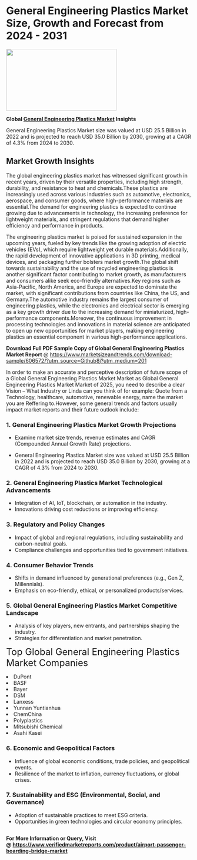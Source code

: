<H1>General Engineering Plastics Market Size, Growth and Forecast from 2024 - 2031</H1><img class="aligncenter size-medium wp-image-584254" src="https://thirdeyenews.in/wp-content/uploads/2024/09/Global-Market-Research-300x168.jpeg" alt="" width="300" height="168" /><p><strong>Global&nbsp;<a href="https://www.marketsizeandtrends.com/download-sample/606572/?utm_source=Github8j?utm_medium=201">General Engineering Plastics Market</a> Insights</strong></p><p>General Engineering Plastics Market size was valued at USD 25.5 Billion in 2022 and is projected to reach USD 35.0 Billion by 2030, growing at a CAGR of 4.3% from 2024 to 2030.</p><p><h2>Market Growth Insights</h2> <p>The global engineering plastics market has witnessed significant growth in recent years, driven by their versatile properties, including high strength, durability, and resistance to heat and chemicals.These plastics are increasingly used across various industries such as automotive, electronics, aerospace, and consumer goods, where high-performance materials are essential.The demand for engineering plastics is expected to continue growing due to advancements in technology, the increasing preference for lightweight materials, and stringent regulations that demand higher efficiency and performance in products.</p> <p>The engineering plastics market is poised for sustained expansion in the upcoming years, fueled by key trends like the growing adoption of electric vehicles (EVs), which require lightweight yet durable materials.Additionally, the rapid development of innovative applications in 3D printing, medical devices, and packaging further bolsters market growth.The global shift towards sustainability and the use of recycled engineering plastics is another significant factor contributing to market growth, as manufacturers and consumers alike seek eco-friendly alternatives.Key regions such as Asia-Pacific, North America, and Europe are expected to dominate the market, with significant contributions from countries like China, the US, and Germany.The automotive industry remains the largest consumer of engineering plastics, while the electronics and electrical sector is emerging as a key growth driver due to the increasing demand for miniaturized, high-performance components.Moreover, the continuous improvement in processing technologies and innovations in material science are anticipated to open up new opportunities for market players, making engineering plastics an essential component in various high-performance applications.</p> <p><span class=""><strong>Download Full PDF Sample Copy of Global General Engineering Plastics Market Report</strong> @ <a href="https://www.marketsizeandtrends.com/download-sample/606572/?utm_source=Github8j?utm_medium=201" target="_blank">https://www.marketsizeandtrends.com/download-sample/606572/?utm_source=Github8j?utm_medium=201</a></span></p><p>In order to make an accurate and perceptive description of future scope of a Global&nbsp;General Engineering Plastics Market Market as Global&nbsp;General Engineering Plastics Market Market of 2025, you need to describe a clear Vision &ndash; What Industry or Linda can you think of for example: Quote from a Technology, healthcare, automotive, renewable energy, name the market you are Reffering to.However, some general trends and factors usually impact market reports and their future outlook include:</p><h3>1.&nbsp;<strong>General Engineering Plastics Market Growth Projections</strong></h3><ul><li>Examine market size trends, revenue estimates and CAGR (Compounded Annual Growth Rate) projections.</li><li><p>General Engineering Plastics Market size was valued at USD 25.5 Billion in 2022 and is projected to reach USD 35.0 Billion by 2030, growing at a CAGR of 4.3% from 2024 to 2030.</p></li></ul><h3>2.&nbsp;<strong>General Engineering Plastics Market Technological Advancements</strong></h3><ul><li>Integration of AI, IoT, blockchain, or automation in the industry.</li><li>Innovations driving cost reductions or improving efficiency.</li></ul><h3>3.&nbsp;<strong>Regulatory and Policy Changes</strong></h3><ul><li>Impact of global and regional regulations, including sustainability and carbon-neutral goals.</li><li>Compliance challenges and opportunities tied to government initiatives.</li></ul><h3>4.&nbsp;<strong>Consumer Behavior Trends</strong></h3><ul><li>Shifts in demand influenced by generational preferences (e.g., Gen Z, Millennials).</li><li>Emphasis on eco-friendly, ethical, or personalized products/services.</li></ul><h3>5.&nbsp;<strong>Global General Engineering Plastics Market Competitive Landscape</strong></h3><ul><li>Analysis of key players, new entrants, and partnerships shaping the industry.</li><li>Strategies for differentiation and market penetration.</li></ul><p data-pm-slice="1 1 []"><span style="color: inherit; font-family: inherit; font-size: 25px;">Top Global General Engineering Plastics Market Companies</span></p><div class="" data-test-id=""><p><li>DuPont</li><li> BASF</li><li> Bayer</li><li> DSM</li><li> Lanxess</li><li> Yunnan Yuntianhua</li><li> ChemChina</li><li> Polyplastics</li><li> Mitsubishi Chemical</li><li> Asahi Kasei</li></p></div><h3>6.&nbsp;<strong>Economic and Geopolitical Factors</strong></h3><ul><li>Influence of global economic conditions, trade policies, and geopolitical events.</li><li>Resilience of the market to inflation, currency fluctuations, or global crises.</li></ul><h3>7.&nbsp;<strong>Sustainability and ESG (Environmental, Social, and Governance)</strong></h3><ul><li>Adoption of sustainable practices to meet ESG criteria.</li><li>Opportunities in green technologies and circular economy principles.</li></ul><h2><strong style="font-size: 14px;">For More Information or Query, Visit @&nbsp;</strong><a style="background-color: #ffffff; font-size: 14px;" href="https://www.marketsizeandtrends.com/report/general-engineering-plastics-market/" target="_blank">https://www.verifiedmarketreports.com/product/airport-passenger-boarding-bridge-market</a></h2>